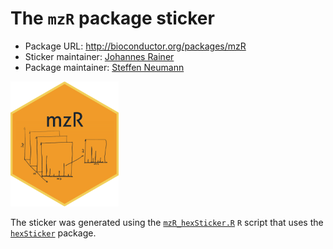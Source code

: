 # The `mzR` package sticker

* Package URL: http://bioconductor.org/packages/mzR
* Sticker maintainer: [Johannes Rainer](https://github.com/jotsetung/)
* Package maintainer: [Steffen Neumann](https://github.com/sneumann/)

<img src="./mzR.png" height="200">

The sticker was generated using the [`mzR_hexSticker.R`](./mzR_hexSticker.R) `R`
script that uses the [`hexSticker`](https://github.com/GuangchuangYu/hexSticker)
package.
